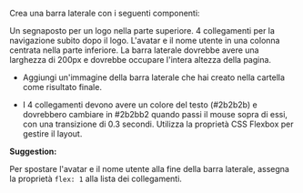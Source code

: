 Crea una barra laterale con i seguenti componenti:

Un segnaposto per un logo nella parte superiore.
4 collegamenti per la navigazione subito dopo il logo.
L'avatar e il nome utente in una colonna centrata nella parte inferiore.
La barra laterale dovrebbe avere una larghezza di 200px e dovrebbe occupare l'intera altezza della pagina.

- Aggiungi un'immagine della barra laterale che hai creato nella cartella come risultato finale.

- I 4 collegamenti devono avere un colore del testo (#2b2b2b) e dovrebbero cambiare in #2b2bb2 quando passi il mouse sopra di essi, con una transizione di 0.3 secondi. Utilizza la proprietà CSS Flexbox per gestire il layout.

**Suggestion:**

Per spostare l'avatar e il nome utente alla fine della barra laterale, assegna la proprietà `flex: 1` alla lista dei collegamenti.
